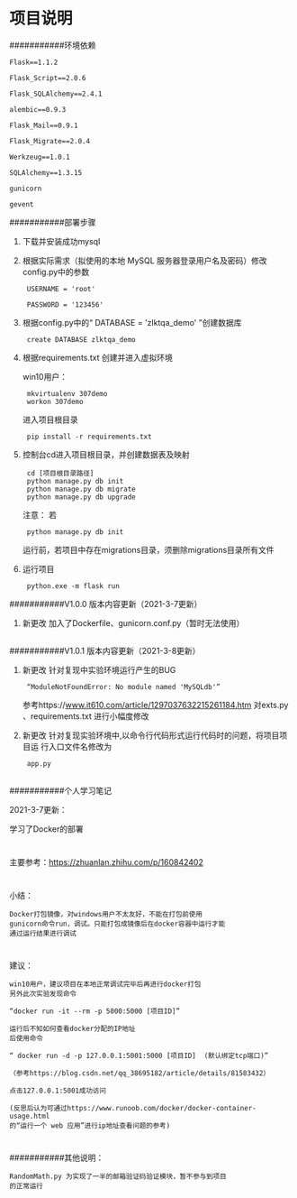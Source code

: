 项目说明
===========================

###########环境依赖

    Flask==1.1.2
    
    Flask_Script==2.0.6
    
    Flask_SQLAlchemy==2.4.1
    
    alembic==0.9.3
    
    Flask_Mail==0.9.1
    
    Flask_Migrate==2.0.4
    
    Werkzeug==1.0.1
    
    SQLAlchemy==1.3.15
    
    gunicorn
    
    gevent

###########部署步骤
1. 下载并安装成功mysql

2. 根据实际需求（拟使用的本地 MySQL 服务器登录用户名及密码）修改config.py中的参数

        USERNAME = 'root'
            
        PASSWORD = '123456'

3. 根据config.py中的“ DATABASE = 'zlktqa_demo' ”创建数据库

        create DATABASE zlktqa_demo    
        
4. 根据requirements.txt 创建并进入虚拟环境

    win10用户：
    
        mkvirtualenv 307demo
        workon 307demo
     
     进入项目根目录
     
        pip install -r requirements.txt

5. 控制台cd进入项目根目录，并创建数据表及映射 

        cd [项目根目录路径]
        python manage.py db init   
        python manage.py db migrate
        python manage.py db upgrade   

    注意： 若
    
        python manage.py db init
    
    运行前，若项目中存在migrations目录，须删除migrations目录所有文件
    
6. 运行项目

        python.exe -m flask run


###########V1.0.0 版本内容更新（2021-3-7更新）
1. 新更改	加入了Dockerfile、gunicorn.conf.py（暂时无法使用） 

##
###########V1.0.1 版本内容更新（2021-3-8更新）
1. 新更改	针对复现中实验环境运行产生的BUG

        “ModuleNotFoundError: No module named 'MySQLdb'” 
   参考https://www.it610.com/article/1297037632215261184.htm 对exts.py
   、requirements.txt 进行小幅度修改
   
2. 新更改	针对复现实验环境中,以命令行代码形式运行代码时的问题，将项目项目运
   行入口文件名修改为
   
        app.py
   
##
###########个人学习笔记

2021-3-7更新：

学习了Docker的部署
#
主要参考：https://zhuanlan.zhihu.com/p/160842402
#
小结：

    Docker打包镜像，对windows用户不太友好，不能在打包前使用
    gunicorn命令run，调试。只能打包成镜像后在docker容器中运行才能
    通过运行结果进行调试
#


建议：


    win10用户，建议项目在本地正常调试完毕后再进行docker打包
    另外此次实验发现命令
    
    “docker run -it --rm -p 5000:5000 [项目ID]”
    
    运行后不知如何查看docker分配的IP地址
    后使用命令
    
    “ docker run -d -p 127.0.0.1:5001:5000 [项目ID]  (默认绑定tcp端口)”
    
    （参考https://blog.csdn.net/qq_38695182/article/details/81583432）
    
    点击127.0.0.1:5001成功访问
    
    (反思后认为可通过https://www.runoob.com/docker/docker-container-usage.html 
    的“运行一个 web 应用”进行ip地址查看问题的参考)



#

###########其他说明：

    RandomMath.py 为实现了一半的邮箱验证码验证模块，暂不参与到项目
    的正常运行
#